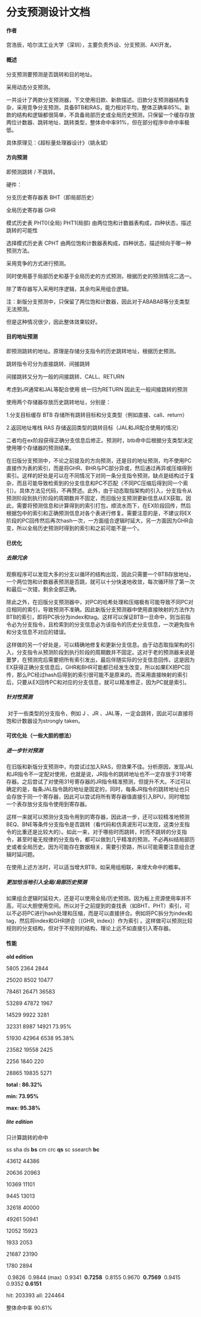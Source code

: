 # 分支预测设计文档

#### 作者

宫浩辰，哈尔滨工业大学（深圳），主要负责外设、分支预测、AXI开发。

#### 概述

分支预测要预测是否跳转和目的地址。

采用动态分支预测。

一共设计了两款分支预测器，下文使用旧款、新款描述。旧款分支预测器结构复杂，采用竞争分支预测，具备BTB和RAS，能力相对平均，整体正确率85%。新款的结构和逻辑都很简单，不具备局部历史或全局历史预测，只保留一个缓存存放两位计数器、跳转地址、跳转类型，整体命中率91%，但在部分程序中命中率极低。

具体原理见：《超标量处理器设计》（姚永斌）

#### 方向预测

即预测跳转 / 不跳转。

硬件：

分支历史寄存器表 BHT（即局部历史）

全局历史寄存器 GHR

模式历史表 PHT0(全局)    PHT1(局部)    由两位饱和计数器表构成，四种状态，描述跳转的可能性

选择模式历史表 CPHT    由两位饱和计数器表构成，四种状态，描述倾向于哪一种预测方法。

采用竞争的方式进行预测。

同时使用基于局部历史和基于全局历史的方式预测，根据历史的预测情况二选一。

除了寄存器写入采用时序逻辑，其余均采用组合逻辑。



注：新版分支预测中，只保留了两位饱和计数器，因此对于ABABAB等分支类型无法预测。

但是这种情况很少，因此整体效果较好。



#### 目的地址预测

即预测跳转的地址。原理是存储分支指令的历史跳转地址，根据历史预测。

跳转指令可分为直接跳转、间接跳转

间接跳转又分为一般的间接跳转、CALL、RETURN

考虑到JR通常和JAL等配合使用 统一归为RETURN  因此无一般间接跳转的预测



使用两个存储器存放历史跳转地址，分别是：

1.分支目标缓存 BTB   存储所有跳转目标和分支类型（例如直接、call、return）

2.返回地址堆栈 RAS   存储返回类型的跳转目标（JAL和JR配合使用的情况）

二者均在ex阶段获得正确分支信息后修正。预测时，btb命中后根据分支类型决定使用哪个存储器的预测结果。



在旧版分支预测中，不论之前提及的方向预测，还是目的地址预测，均不使用PC直接作为表的索引，而是将GHR、BHR与PC部分异或，然后通过再异或压缩得到索引。这样的好处是可以在不同情况下对同一条分支指令预测，缺点是结构过于复杂，而且可能导致检索到的分支信息和PC不匹配（不同PC压缩后得到同一个索引）。具体方法见代码，不再赘述。此外，由于动态取指架构的引入，分支指令从预测阶段到执行阶段的周期数并不固定，而旧版分支预测更新信息从EX获取。因此，需要将预测信息和计算得到的索引打包，顺流水而下，在EX阶段回传，然后根据包中的索引和正确预测信息对各个表进行修复。需要注意的是，不建议将EX阶段的PC回传然后再次hash一次，一方面组合逻辑时延大，另一方面因为GHR会变，所以全局历史预测时得到的索引和之前可能不是一个。



#### 已优化

##### 去除冗余

​		观察程序可以发现大多的分支以循环的结构出现，因此只需要一个BTB存放地址，一个两位饱和计数器表预测是否跳，就可以十分快速地收敛，每次循环除了第一次和最后一次错，剩余全部正确。

​		除此之外，在旧版分支预测器中，对PC的哈希处理和压缩极有可能导致不同PC对应相同的索引，导致预测不准确。因此新版分支预测器中使用直接映射的方法作为BTB的索引，即将PC拆分为index和tag。这样可以保证BTB一旦命中，则当前指令必为分支指令，且检索到的分支信息必为该指令的历史分支信息，一次避免指令和分支信息不对应的错误。

​		这样做的另一个好处是，可以精确地修复和更新分支信息。由于动态取指架构的引入，分支指令从预测阶段到执行阶段的周期数并不固定。这对于老的预测器来说是噩梦，在预测完后需要把所有索引发出，最后伴随实际的分支信息回传。这是因为EX获得正确分支信息后，GHR和BHR可能都已经发生改变，所以如果EX把PC回传，那么PC经过hash后得到的索引很可能不是原来的。而采用直接映射的索引后，只要从EX回传PC和对应的分支信息，就可以精准修正，因为PC就是索引。

##### 针对性预测

​		对于一些类型的分支指令，例如 J 、JR 、JAL等，一定会跳转，因此可以直接将饱和计数器设为strongly taken。



#### 可优化处（一些大胆的想法）

##### 进一步针对预测

​		在旧版和新版分支预测中，均尝试过加入RAS，但效果不佳。分析原因，发现JAL和JR指令不一定配对使用，也就是说，JR指令的跳转地址也不一定存放于31号寄存器。之后尝试了对使用31号寄存器的JR指令精准预测，但提升不大。不过可以确定的是，每条JAL指令跳的地址是固定的，同时，每条JR指令的跳转地址也只会存放于同一个寄存器，因此可以尝试将所有寄存器值直接引入BPU，同时增加一个表存放分支指令使用到寄存器。

​		这样一来就可以预测分支指令用到的寄存器，因此进一步，还可以较精准地预测BEQ、BNE等条件分支指令是否跳转（看代码和仿真波形可以发现，这类分支指令的比重还是比较大的）。如此一来，对于哪些时而跳转，时而不跳转的分支指令，甚至时毫无规律的分支指令，都可以做到几乎精准的预测，不必再纠结局部历史或者全局历史。因为可能存在数据相关，需要引旁路，所以可能需要注意组合逻辑时延问题。

​		在使用上述方法时，可以适当增大BTB，如采用组相联，来增大命中的概率。

##### 更加恰当地引入全局/局部历史预测

​		如果组合逻辑时延较大，还是可以使用全局/历史预测。因为板上资源使用率并不高，可以大胆使用空间。所以对于之前提到的查找表（如BHT、PHT）索引，可以不必将PC进行hash处理和压缩，而是可以直接拼合。例如将PC拆分为index和tag，然后将index和GHR拼合（{GHR, index}）作为索引 。这样做可以预测比较规则的分支结构，但对于不规则的结构，理论上远不如直接引入寄存器。



#### 性能

**old edition** 

5805     2364     2844

25020   8502   10477

78461   26471  36583

53289    47872    1967

14529    9922    3281

32331    8987    14921      73.95%

51930   42964    6538       95.38%

23582   19558   2425

2256    1840   220 

28865     19835    5271

**total :  86.32%**

**min:  73.95%**

**max:  95.38%**



##### lite edition

只计算跳转的命中

ss    sha  ds  **bs**   cm   crc   **qs**   sc   ssearch   **bc**

43612        44386

20636       20963

10369       11101

9445         13013

32618       40000

49261        50941

12052        15923

1933          2053

21687        23190

1780          2894

​    0.9826
​    0.9844  (max)
​    0.9341
​    **0.7258**
​    0.8155
​    0.9670
​    **0.7569**
​    0.9415
​    0.9352
​    **0.6151**

hit: 203393             all: 224464

整体命中率 90.61%


